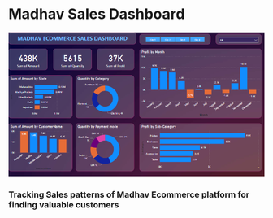 <h1>Madhav Sales Dashboard</h1>
<img src="Madhav_Sales_Data_Vijay.png"/>
<h3>Tracking Sales patterns of Madhav Ecommerce platform for finding valuable customers</h3>
